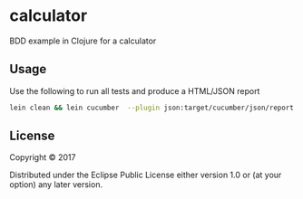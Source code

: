 # calculator

BDD example in Clojure for a calculator

## Usage

Use the following to run all tests and produce a HTML/JSON report

```bash
lein clean && lein cucumber  --plugin json:target/cucumber/json/report.json  --plugin html:target/cucumber/html
```

## License

Copyright © 2017 

Distributed under the Eclipse Public License either version 1.0 or (at
your option) any later version.
